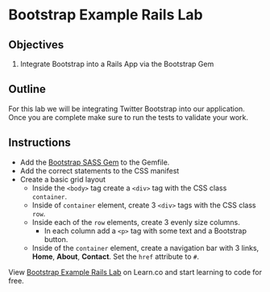 # Bootstrap Example Rails Lab

## Objectives

1. Integrate Bootstrap into a Rails App via the Bootstrap Gem


## Outline
For this lab we will be integrating Twitter Bootstrap into our application. Once you are complete make sure to run the tests to validate your work.

## Instructions

- Add the [Bootstrap SASS Gem](https://github.com/twbs/bootstrap-sass) to the Gemfile.
- Add the correct statements to the CSS manifest
- Create a basic grid layout
  - Inside the `<body>` tag create a `<div>` tag with the CSS class
    `container`.
  - Inside of `container` element, create 3 `<div>` tags with the CSS class
    `row`.
  - Inside each of the `row` elements, create 3 evenly size columns.
    - In each column add a `<p>` tag with some text and a Bootstrap button.
  - Inside of the `container` element, create a navigation bar with 3
    links, **Home**, **About**, **Contact**. Set the `href` attribute to `#`.

<p data-visibility='hidden'>View <a href='https://learn.co/lessons/bootstrap-example-rails-lab' title='Bootstrap Example Rails Lab'>Bootstrap Example Rails Lab</a> on Learn.co and start learning to code for free.</p>
